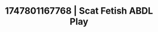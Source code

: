 ---
categories:
- Tradwife
- Artistic control
- Mindful kink
- Back arch
- Real couple content
image: /assets/images/1747801167768.jpg
layout: post
seo:
  description: Featured content with premium Scat Fetish, ABDL Play. HD images available.
  keywords: Scat Fetish, ABDL Play
  og_image: /assets/images/1747801167768.jpg
  schema_type: VisualArtwork
tags:
- ABDL Play
- Scat Fetish
- '#1747801167768'
title: 1747801167768 | Scat Fetish ABDL Play
---